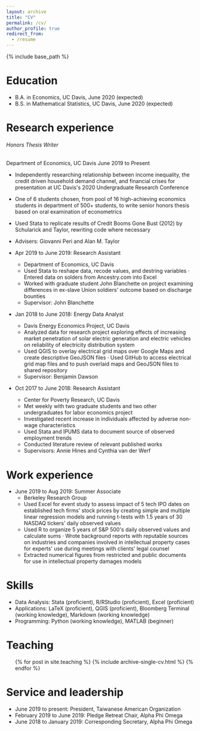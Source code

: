 ```yaml
---
layout: archive
title: "CV"
permalink: /cv/
author_profile: true
redirect_from:
  - /resume
---
```


{% include base_path %}

Education
======
* B.A. in Economics, UC Davis, June 2020 (expected)
* B.S. in Mathematical Statistics, UC Davis, June 2020 (expected)

Research experience
======
###### Honors Thesis Writer
Department of Economics, UC Davis
June 2019 to Present
  * Independently researching relationship between income inequality, the credit driven household demand channel, and financial crises for presentation at UC Davis's 2020 Undergraduate Research Conference
  * One of 6 students chosen, from pool of 16 high-achieving economics students in department of 500+ students, to write senior honors thesis based on oral examination of econometrics
  * Used Stata to replicate results of Credit Booms Gone Bust (2012) by Schularick and Taylor, rewriting code where necessary
  * Advisers: Giovanni Peri and Alan M. Taylor

* Apr 2019 to June 2019: Research Assistant
  * Department of Economics, UC Davis
  * Used Stata to reshape data, recode values, and destring variables · Entered data on solders from Ancestry.com into Excel
  * Worked with graduate student John Blanchette on project examining differences in ex-slave Union soldiers' outcome based on discharge bounties
  * Supervisor: John Blanchette
  
* Jan 2018 to June 2018: Energy Data Analyst
  * Davis Energy Economics Project, UC Davis
  * Analyzed data for research project exploring effects of increasing market penetration of solar electric generation and electric vehicles on reliability of electricity distribution system
  * Used QGIS to overlay electrical grid maps over Google Maps and create descriptive GeoJSON files · Used GitHub to access electrical grid map files and to push overlaid maps and GeoJSON files to shared repository
  * Supervisor: Benjamin Dawson
  
* Oct 2017 to June 2018: Research Assistant
  * Center for Poverty Research, UC Davis
  * Met weekly with two graduate students and two other undergraduates for labor economics project
  * Investigated recent increase in individuals affected by adverse non-wage characteristics
  * Used Stata and IPUMS data to document source of observed employment trends
  * Conducted literature review of relevant published works
  * Supervisors: Annie Hines and Cynthia van der Werf
  
Work experience
======
* June 2019 to Aug 2019: Summer Associate 
  * Berkeley Research Group
  * Used Excel for event study to assess impact of 5 tech IPO dates on established tech firms' stock prices by creating simple and multiple linear regression models and running t-tests with 1.5 years of 30 NASDAQ tickers' daily observed values
  * Used R to organize 5 years of S&P 500's daily observed values and calculate sums · Wrote background reports with reputable sources on industries and companies involved in intellectual property cases for experts' use during meetings with clients' legal counsel
  * Extracted numerical figures from restricted and public documents for use in intellectual property damages models
    
Skills
======
* Data Analysis: Stata (proficient), R/RStudio (proficient), Excel (proficient)
* Applications: LaTeX (proficient), QGIS (proficient), Bloomberg Terminal (working knowledge), Markdown (working knowledge)
* Programming: Python (working knowledge), MATLAB (beginner)
  
Teaching
======
  <ul>{% for post in site.teaching %}
    {% include archive-single-cv.html %}
  {% endfor %}</ul>
  
Service and leadership
======
* June 2019 to present: President, Taiwanese American Organization
* February 2019 to June 2019: Pledge Retreat Chair, Alpha Phi Omega
* June 2018 to January 2019: Corresponding Secretary, Alpha Phi Omega
